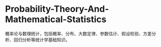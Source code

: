 # Probability-Theory-And-Mathematical-Statistics
概率论与数理统计，包括概率、分布、大数定律、参数估计、假设检验、方差分析、回归分析等统计学基础知识。
